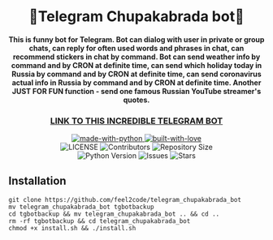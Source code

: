 <h1 align="center">🙈Telegram Chupakabrada bot🙈</h1>

<h4 align="center"> 
    This is funny bot for Telegram.
    Bot can dialog with user in private or group chats, can reply for  often used words and phrases in chat,
    can recommend stickers in chat by command.
    Bot can send weather info by command and by CRON at definite time,
    can send which holiday today in Russia by command and by CRON at definite time,
    can send coronavirus actual info in Russia by command and by CRON at definite time.
    Another JUST FOR FUN function - send one famous Russian YouTube streamer's quotes.
</h4>
<h3 align="center"><a href="https://t.me/chupakabrada_bot">LINK TO THIS INCREDIBLE TELEGRAM BOT</a></h3>

<p align="center">
    <a href="https://python.org">
        <img src="http://forthebadge.com/images/badges/made-with-python.svg" alt="made-with-python">
    </a>
    <a href="https://GitHub.com/feel2code">
        <img src="http://ForTheBadge.com/images/badges/built-with-love.svg" alt="built-with-love">
    </a> <br>
    <img src="https://img.shields.io/github/license/feel2code/telegram_chupakabrada_bot?style=for-the-badge&logo=appveyor" alt="LICENSE">
    <img src="https://img.shields.io/github/contributors/feel2code/telegram_chupakabrada_bot?style=for-the-badge&logo=appveyor" alt="Contributors">
    <img src="https://img.shields.io/github/repo-size/feel2code/telegram_chupakabrada_bot?style=for-the-badge&logo=appveyor" alt="Repository Size"> <br>
    <img src="https://img.shields.io/badge/python-3.9-green?style=for-the-badge&logo=appveyor" alt="Python Version">
    <img src="https://img.shields.io/github/issues/feel2code/telegram_chupakabrada_bot?style=for-the-badge&logo=appveyor" alt="Issues">
    <img src="https://img.shields.io/github/stars/feel2code/telegram_chupakabrada_bot?style=for-the-badge&logo=appveyor" alt="Stars">
</p>

## Installation
```
git clone https://github.com/feel2code/telegram_chupakabrada_bot
mv telegram_chupakabrada_bot tgbotbackup
cd tgbotbackup && mv telegram_chupakabrada_bot .. && cd ..
rm -rf tgbotbackup && cd telegram_chupakabrada_bot
chmod +x install.sh && ./install.sh
```
